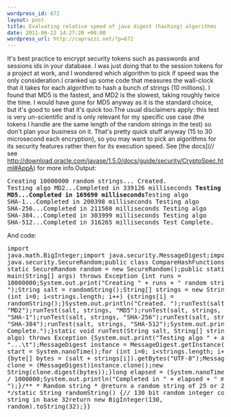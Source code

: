 ```yaml
--- 
wordpress_id: 672
layout: post
title: Evaluating relative speed of java digest (hashing) algorithms
date: 2011-06-22 14:27:20 +00:00
wordpress_url: http://caprazzi.net/?p=672
---
```

It's best practice to encrypt security tokens such as passwords and sessions ids in your database. I was just doing that to the session tokens for a project at work, and I wondered which algorithm to pick if speed was the only consideration.I cranked up some code that measures the wall-clock that it takes for each algorithm to hash a bunch of strings (10 millions). I found that MD5 is the fastest, and MD2 is the slowest, taking roughly twice the time. I would have gone for MD5 anyway as it is the standard choice, but it's good to see that it's quick too.The usual disclaimers apply: this test is very un-scientific and is only relevant for my specific use case (the tokens I handle are the same length of the random strings in the test) so don't plan your business on it. That's pretty quick stuff anyway (15 to 30 microsecond each encryption), so you may want to pick an algorithms for its security features rather then for its execution speed. See [the docs](// see http://download.oracle.com/javase/1.5.0/docs/guide/security/CryptoSpec.html#AppA) for more info.Output:<pre>Creating 10000000 random strings... Created. Testing algo MD2...Completed in 339126 milliseconds **Testing algo MD5...Completed in 169690 milliseconds**Testing algo SHA-1...Completed in 200398 milliseconds Testing algo SHA-256...Completed in 211560 milliseconds Testing algo SHA-384...Completed in 303999 milliseconds Testing algo SHA-512...Completed in 316265 milliseconds Test Complete.</pre>And code:<pre name="code" class="java:nogutter">import java.math.BigInteger;import java.security.MessageDigest;import java.security.SecureRandom;public class CompareHashFunctions {private static SecureRandom random = new SecureRandom();public static void main(String[] args) throws Exception {int runs = 10000000;System.out.print("Creating " + runs + " random strings... ");String salt = randomString();String[] strings = new String[runs];for (int i=0; i&lt;strings.length; i++) {strings[i] = randomString();}System.out.println("Created. ");runTest(salt, strings, "MD2");runTest(salt, strings, "MD5");runTest(salt, strings, "SHA-1");runTest(salt, strings, "SHA-256");runTest(salt, strings, "SHA-384");runTest(salt, strings, "SHA-512");System.out.println("Test Complete.");}static void runTest(String salt, String[] strings, String algo) throws Exception {System.out.print("Testing algo " + algo + "...\t");MessageDigest instance = MessageDigest.getInstance(algo);long start = System.nanoTime();for (int i=0; i&lt;strings.length; i++) {byte[] bytes = (salt + strings[i]).getBytes("UTF-8");MessageDigest clone = (MessageDigest)instance.clone();new String(clone.digest(bytes));}long elapsed = (System.nanoTime() - start) / 1000000;System.out.println("Completed in " + elapsed +  " milliseconds ");}/** * Random string * @return a random string of 25 or 26 chars */static String randomString() {// 130 bit random integer converted to string in base 32return new BigInteger(130, random).toString(32);}}</pre>
